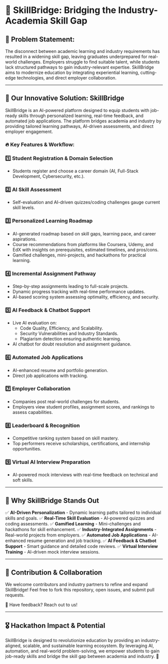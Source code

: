 # 🚀 SkillBridge: Bridging the Industry-Academia Skill Gap


## 🎯 Problem Statement:
The disconnect between academic learning and industry requirements has resulted in a widening skill gap, leaving graduates underprepared for real-world challenges. Employers struggle to find suitable talent, while students lack structured pathways to gain industry-relevant expertise. SkillBridge aims to modernize education by integrating experiential learning, cutting-edge technologies, and direct employer collaboration.

---

## 🌟 Our Innovative Solution: SkillBridge
SkillBridge is an AI-powered platform designed to equip students with job-ready skills through personalized learning, real-time feedback, and automated job applications. The platform bridges academia and industry by providing tailored learning pathways, AI-driven assessments, and direct employer engagement.

### 🔥 Key Features & Workflow:

### 1️⃣ Student Registration & Domain Selection
- Students register and choose a career domain (AI, Full-Stack Development, Cybersecurity, etc.).

### 2️⃣ AI Skill Assessment
- Self-evaluation and AI-driven quizzes/coding challenges gauge current skill levels.

### 3️⃣ Personalized Learning Roadmap
- AI-generated roadmap based on skill gaps, learning pace, and career aspirations.
- Course recommendations from platforms like Coursera, Udemy, and EdX with insights on prerequisites, estimated timelines, and pros/cons.
- Gamified challenges, mini-projects, and hackathons for practical learning.

### 4️⃣ Incremental Assignment Pathway
- Step-by-step assignments leading to full-scale projects.
- Dynamic progress tracking with real-time performance updates.
- AI-based scoring system assessing optimality, efficiency, and security.

### 5️⃣ AI Feedback & Chatbot Support
- Live AI evaluation on:
  - Code Quality, Efficiency, and Scalability.
  - Security Vulnerabilities and Industry Standards.
  - Plagiarism detection ensuring authentic learning.
- AI chatbot for doubt resolution and assignment guidance.

### 6️⃣ Automated Job Applications
- AI-enhanced resume and portfolio generation.
- Direct job applications with tracking.

### 7️⃣ Employer Collaboration
- Companies post real-world challenges for students.
- Employers view student profiles, assignment scores, and rankings to assess capabilities.

### 8️⃣ Leaderboard & Recognition
- Competitive ranking system based on skill mastery.
- Top performers receive scholarships, certifications, and internship opportunities.

### 9️⃣ Virtual AI Interview Preparation
- AI-powered mock interviews with real-time feedback on technical and soft skills.


---

## 🎯 Why SkillBridge Stands Out
✅ **AI-Driven Personalization** - Dynamic learning paths tailored to individual skills and goals.
✅ **Real-Time Skill Evaluation** - AI-powered quizzes and coding assessments.
✅ **Gamified Learning** - Mini-challenges and hackathons for skill enhancement.
✅ **Industry-Integrated Assignments** - Real-world projects from employers.
✅ **Automated Job Applications** - AI-enhanced resume generation and job tracking.
✅ **AI Feedback & Chatbot Support** - Smart guidance and detailed code reviews.
✅ **Virtual Interview Training** - AI-driven mock interview sessions.


---

## 🤝 Contribution & Collaboration
We welcome contributors and industry partners to refine and expand SkillBridge! Feel free to fork this repository, open issues, and submit pull requests.

📩 Have feedback? Reach out to us!

---

## 🎖️ Hackathon Impact & Potential
SkillBridge is designed to revolutionize education by providing an industry-aligned, scalable, and sustainable learning ecosystem. By leveraging AI, automation, and real-world problem-solving, we empower students to gain job-ready skills and bridge the skill gap between academia and industry. 🚀


